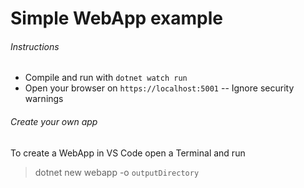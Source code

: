 # Simple WebApp example

###### Instructions
- Compile and run with `dotnet watch run`
- Open your browser on `https://localhost:5001`
-- Ignore security warnings

###### Create your own app
To create a WebApp in VS Code open a Terminal and run
> dotnet new webapp -o `outputDirectory`

